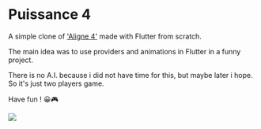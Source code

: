 # Puissance 4

A simple clone of ['Aligne 4'](https://apps.apple.com/fr/app/aligne-4-les-jeux-classiques/id604921715) made with Flutter from scratch.

The main idea was to use providers and animations in Flutter in a funny project.

There is no A.I. because i did not have time for this, but maybe later i hope. So it's just two players game.

Have fun ! 😀🎮

![](screenshots/1.gif)
